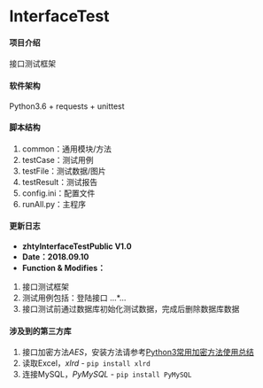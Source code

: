 # InterfaceTest

#### 项目介绍
接口测试框架

#### 软件架构
Python3.6 + requests + unittest

#### 脚本结构

1. common：通用模块/方法
2. testCase：测试用例
3. testFile：测试数据/图片
4. testResult：测试报告
5. config.ini：配置文件
6. runAll.py：主程序

#### 更新日志
- **zhtyInterfaceTestPublic V1.0**
- **Date：2018.09.10**
- **Function & Modifies：**
1. 接口测试框架
2. 测试用例包括：登陆接口 ...*...
3. 接口测试前通过数据库初始化测试数据，完成后删除数据库数据

#### 涉及到的第三方库
1. 接口加密方法*AES*，安装方法请参考[Python3常用加密方法使用总结](https://www.jianshu.com/p/bdadf8607a3b)
2. 读取Excel，*xlrd* - `pip install xlrd`
3. 连接MySQL，*PyMySQL* - `pip install PyMySQL`
